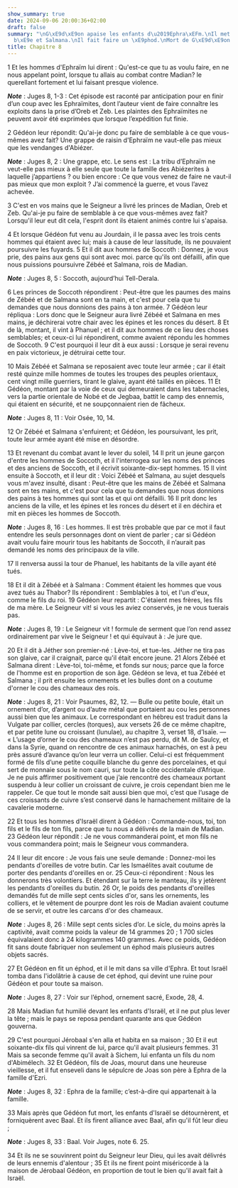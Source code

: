 ```yaml
---
show_summary: true
date: 2024-09-06 20:00:36+02:00
draft: false
summary: "\nG\xE9d\xE9on apaise les enfants d\u2019Ephra\xEFm.\nIl met \xE0 mort Z\xE9\
  b\xE9e et Salmana.\nIl fait faire un \xE9phod.\nMort de G\xE9d\xE9on.\n"
title: Chapitre 8
---
```





1 Et les hommes d'Ephraïm lui dirent : Qu'est-ce que tu as voulu faire, en ne nous appelant point, lorsque tu allais au combat contre Madian? le querellant fortement et lui faisant presque violence.

***Note*** :  Juges 8, 1-3 : Cet épisode est raconté par anticipation pour en finir d’un coup avec les Ephraïmites, dont l’auteur vient de faire connaître les exploits dans la prise d’Oreb et Zeb. Les plaintes des Ephraïmites ne peuvent avoir été exprimées que lorsque l’expédition fut finie.

2 Gédéon leur répondit: Qu'ai-je donc pu faire de semblable à ce que vous-mêmes avez fait? Une grappe de raisin d'Ephraïm ne vaut-elle pas mieux que les vendanges d'Abiézer.

***Note*** :  Juges 8, 2 : Une grappe, etc. Le sens est : La tribu d’Ephraïm ne veut-elle pas mieux à elle seule que toute la famille des Abiézerites à laquelle j’appartiens ? ou bien encore : Ce que vous venez de faire ne vaut-il pas mieux que mon exploit ? J’ai commencé la guerre, et vous l’avez achevée.

3 C'est en vos mains que le Seigneur a livré les princes de Madian, Oreb et Zeb. Qu'ai-je pu faire de semblable à ce que vous-mêmes avez fait? Lorsqu'il leur eut dit cela, l'esprit dont ils étaient animés contre lui s'apaisa.


4 Et lorsque Gédéon fut venu au Jourdain, il le passa avec les trois cents hommes qui étaient avec lui; mais à cause de leur lassitude, ils ne pouvaient poursuivre les fuyards. 5 Et il dit aux hommes de Soccoth : Donnez, je vous prie, des pains aux gens qui sont avec moi. parce qu'ils ont défailli, afin que nous puissions poursuivre Zébéé et Salmana, rois de Madian.

***Note*** :  Juges 8, 5 : Soccoth, aujourd’hui Tell-Derala.

6 Les princes de Soccoth répondirent : Peut-être que les paumes des mains de Zébéé et de Salmana sont en ta main, et c'est pour cela que tu demandes que nous donnions des pains à ton armée. 7 Gédéon leur répliqua : Lors donc que le Seigneur aura livré Zébéé et Salmana en mes mains, je déchirerai votre chair avec les épines et les ronces du désert. 8 Et de là, montant, il vint à Phanuel ; et il dit aux hommes de ce lieu des choses semblables; et ceux-ci lui répondirent, comme avaient répondu les hommes de Soccoth. 9 C'est pourquoi il leur dit à eux aussi : Lorsque je serai revenu en paix victorieux, je détruirai cette tour.


10 Mais Zébéé et Salmana se reposaient avec toute leur armée ; car il était resté quinze mille hommes de toutes les troupes des peuples orientaux, cent vingt mille guerriers, tirant le glaive, ayant été taillés en pièces. 11 Et Gédéon, montant par la voie de ceux qui demeuraient dans les tabernacles, vers la partie orientale de Nobé et de Jegbaa, battit le camp des ennemis, qui étaient en sécurité, et ne soupçonnaient rien de fâcheux.

***Note*** :  Juges 8, 11 : Voir Osée, 10, 14.

12 Or Zébéé et Salmana s'enfuirent; et Gédéon, les poursuivant, les prit, toute leur armée ayant été mise en désordre.


13 Et revenant du combat avant le lever du soleil, 14 Il prit un jeune garçon d'entre les hommes de Soccoth, et il l'interrogea sur les noms des princes et des anciens de Soccoth, et il écrivit soixante-dix-sept hommes. 15 Il vint ensuite à Soccoth, et il leur dit : Voici Zébéé et Salmana, au sujet desquels vous m'avez insulté, disant : Peut-être que les mains de Zébéé et Salmana sont en tes mains, et c'est pour cela que tu demandes que nous donnions des pains à tes hommes qui sont las et qui ont défailli. 16 Il prit donc les anciens de la ville, et les épines et les ronces du désert et il en déchira et mit en pièces les hommes de Soccoth.

***Note*** :  Juges 8, 16 : Les hommes. Il est très probable que par ce mot il faut entendre les seuls personnages dont on vient de parler ; car si Gédéon avait voulu faire mourir tous les habitants de Soccoth, il n’aurait pas demandé les noms des principaux de la ville.

17 Il renversa aussi la tour de Phanuel, les habitants de la ville ayant été tués.


18 Et il dit à Zébéé et à Salmana : Comment étaient les hommes que vous avez tués au Thabor? Ils répondirent : Semblables à toi, et l'un d'eux, comme le fils du roi. 19 Gédéon leur repartit : C'étaient mes frères, les fils de ma mère. Le Seigneur vit! si vous les aviez conservés, je ne vous tuerais pas.

***Note*** :  Juges 8, 19 : Le Seigneur vit ! formule de serment que l’on rend assez ordinairement par vive le Seigneur ! et qui équivaut à : Je jure que.

20 Et il dit à Jéther son premier-né : Lève-toi, et tue-les. Jéther ne tira pas son glaive, car il craignait, parce qu'il était encore jeune. 21 Alors Zébéé et Salmana dirent : Lève-toi, toi-même, et fonds sur nous; parce que la force de l'homme est en proportion de son âge. Gédéon se leva, et tua Zébéé et Salmana ; il prit ensuite les ornements et les bulles dont on a coutume d'orner le cou des chameaux des rois.

***Note*** :  Juges 8, 21 : Voir Psaumes, 82, 12. ― Bulle ou petite boule, était un ornement d’or, d’argent ou d’autre métal que portaient au cou les personnes aussi bien que les animaux. Le correspondant en hébreu est traduit dans la Vulgate par collier, cercles (torques), aux versets 26 de ce même chapitre, et par petite lune ou croissant (lunulae), au chapitre 3, verset 18, d’Isaïe. ― « L’usage d’orner le cou des chameaux n’est pas perdu, dit M. de Saulcy, et dans la Syrie, quand on rencontre de ces animaux harnachés, on est à peu près assuré d’avance qu’on leur verra un collier. Celui-ci est fréquemment formé de fils d’une petite coquille blanche du genre des porcelaines, et qui sert de monnaie sous le nom cauri, sur toute la côte occidentale d’Afrique. Je ne puis affirmer positivement que j’aie rencontré des chameaux portant suspendu à leur collier un croissant de cuivre, je crois cependant bien me le rappeler. Ce que tout le monde sait aussi bien que moi, c’est que l’usage de ces croissants de cuivre s’est
conservé dans le harnachement militaire de la cavalerie moderne.


22 Et tous les hommes d'Israël dirent à Gédéon : Commande-nous, toi, ton fils et le fils de ton fils, parce que tu nous a délivrés de la main de Madian. 23 Gédéon leur répondit : Je ne vous commanderai point, et mon fils ne vous commandera point; mais le Seigneur vous commandera.


24 Il leur dit encore : Je vous fais une seule demande : Donnez-moi les pendants d'oreilles de votre butin. Car les Ismaélites avait coutume de porter des pendants d'oreilles en or. 25 Ceux-ci répondirent : Nous les donnerons très volontiers. Et étendant sur la terre le manteau, ils y jetèrent les pendants d'oreilles du butin. 26 Or, le poids des pendants d'oreilles demandés fut de mille sept cents sicles d'or, sans les ornements, les colliers, et le vêtement de pourpre dont les rois de Madian avaient coutume de se servir, et outre les carcans d'or des chameaux.

***Note*** :  Juges 8, 26 : Mille sept cents sicles d’or. Le sicle, du moins après la captivité, avait comme poids la valeur de 14 grammes 20 ; 1 700 sicles équivalaient donc à 24 kilogrammes 140 grammes. Avec ce poids, Gédéon fit sans doute fabriquer non seulement un éphod mais plusieurs autres objets sacrés.

27 Et Gédéon en fit un éphod, et il le mit dans sa ville d'Ephra. Et tout Israël tomba dans l'idolâtrie à cause de cet éphod, qui devint une ruine pour Gédéon et pour toute sa maison.

***Note*** :  Juges 8, 27 : Voir sur l’éphod, ornement sacré, Exode, 28, 4.


28 Mais Madian fut humilié devant les enfants d'Israël, et il ne put plus lever la tête ; mais le pays se reposa pendant quarante ans que Gédéon gouverna.


29 C'est pourquoi Jérobaal s'en alla et habita en sa maison ; 30 Et il eut soixante-dix fils qui vinrent de lui, parce qu'il avait plusieurs femmes. 31 Mais sa seconde femme qu'il avait à Sichem, lui enfanta un fils du nom d'Abimélech. 32 Et Gédéon, fils de Joas, mourut dans une heureuse vieillesse, et il fut enseveli dans le sépulcre de Joas son père à Ephra de la famille d'Ezri.

***Note*** :  Juges 8, 32 : Ephra de la famille; c’est-à-dire qui appartenait à la famille.


33 Mais après que Gédéon fut mort, les enfants d'Israël se détournèrent, et forniquèrent avec Baal. Et ils firent alliance avec Baal, afin qu'il fût leur dieu ;

***Note*** :  Juges 8, 33 : Baal. Voir Juges, note 6. 25.

34 Et ils ne se souvinrent point du Seigneur leur Dieu, qui les avait délivrés de leurs ennemis d'alentour ; 35 Et ils ne firent point miséricorde à la maison de Jérobaal Gédéon, en proportion de tout le bien qu'il avait fait à Israël.

